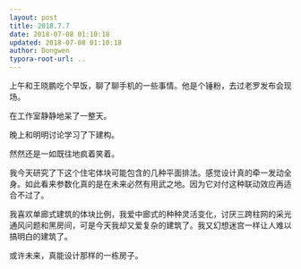 ```yaml
---
layout: post
title: 2018.7.7
date: 2018-07-08 01:10:18
updated: 2018-07-08 01:10:18
author: Dongwen
typora-root-url: ..
---
```




上午和王晓鹏吃个早饭，聊了聊手机的一些事情。他是个锤粉，去过老罗发布会现场。

在工作室静静地呆了一整天。

晚上和明明讨论学习了下建构。

然然还是一如既往地疯着笑着。

我今天研究了下这个住宅体块可能包含的几种平面排法。感觉设计真的牵一发动全身。如此看来参数化真的是在未来必然有用武之地。因为它对付这种联动效应再适合不过了。

我喜欢单廊式建筑的体块比例，我爱中廊式的种种灵活变化，讨厌三跨柱网的采光通风问题和黑房间，可是今天我却又爱复杂的建筑了。我又幻想迷宫一样让人难以搞明白的建筑了。

或许未来，真能设计那样的一栋房子。